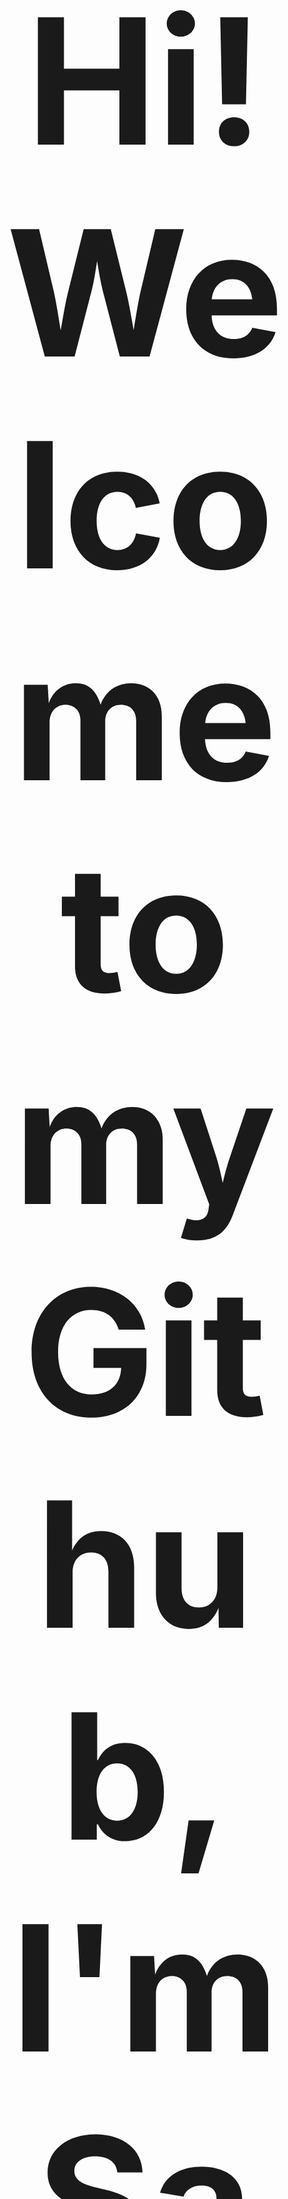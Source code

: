 <div align="center"style="font-size: 10em;">
 <h1>Hi! Welcome to my Github, I'm SadNap</h1>
</div>

<div align="center">
  <img src="download.jpg" alt="Моя картинка">
</div>

🛠️ Skill:

![C#](https://img.shields.io/badge/c%23-%23239120.svg?style=for-the-badge&logo=c-sharp&logoColor=white)
![SQL](https://img.shields.io/badge/SQL-%2300ADD8.svg?style=for-the-badge&logo=sql&logoColor=white)
![Docker](https://img.shields.io/badge/Docker-%232496ED.svg?style=for-the-badge&logo=docker&logoColor=white)
![Swagger](https://img.shields.io/badge/-Swagger-%23CABB3C?style=for-the-badge&logo=swagger&logoColor=white)
![Redis](https://img.shields.io/badge/-Redis-%23DC382D?style=for-the-badge&logo=redis&logoColor=white)


Currently working on the **AuctionSystem** project for **C# BackEnd** Intern-Junior level practice, utilizing **Swagger** for API documentation, **Redis** for caching/data storage, and **Docker** for containerization.

During the development process, I am using the following tools and frameworks:

- *BackEnd:** C# / .NET, Entity Framework Core, PostgreSQL, **Redis**
- **FrontEnd:** JavaScript (JS), HTML, CSS, Razor Pages / Razor Components
- **Tools:** **Swagger**, Docker

The template used is ASP.NET Core MVC (to potentially add a UI in the future).




